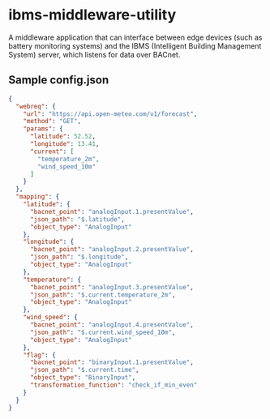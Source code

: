 # ibms-middleware-utility
A middleware application that can interface between edge devices (such as battery monitoring systems) and the IBMS (Intelligent Building Management System) server, which listens for data over BACnet. 

## Sample config.json
```json
{
  "webreq": {
    "url": "https://api.open-meteo.com/v1/forecast",
    "method": "GET",
    "params": {
      "latitude": 52.52,
      "longitude": 13.41,
      "current": [
        "temperature_2m",
        "wind_speed_10m"
      ]
    }
  },
  "mapping": {
    "latitude": {
      "bacnet_point": "analogInput.1.presentValue",
      "json_path": "$.latitude",
      "object_type": "AnalogInput"
    },
    "longitude": {
      "bacnet_point": "analogInput.2.presentValue",
      "json_path": "$.longitude",
      "object_type": "AnalogInput"
    },
    "temperature": {
      "bacnet_point": "analogInput.3.presentValue",
      "json_path": "$.current.temperature_2m",
      "object_type": "AnalogInput"
    },
    "wind_speed": {
      "bacnet_point": "analogInput.4.presentValue",
      "json_path": "$.current.wind_speed_10m",
      "object_type": "AnalogInput"
    },
    "flag": {
      "bacnet_point": "binaryInput.1.presentValue",
      "json_path": "$.current.time",
      "object_type": "BinaryInput",
      "transformation_function": "check_if_min_even"
    }
  }
}
```